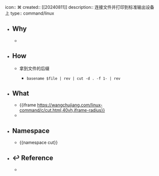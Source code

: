 icon:: ⌘
created:: [[20240811]]
description:: 连接文件并打印到标准输出设备上
type:: command/linux

- ## Why
  -
- ## How
  - 拿到文件的后缀
    - ```shell
      basename $file | rev | cut -d . -f 1- | rev
      ```
- ## What
  - {{iframe https://wangchujiang.com/linux-command/c/cut.html,40vh,iframe-radius}}
  -
- ## Namespace
  - {{namespace cut}}
- ## ↩ Reference
  -